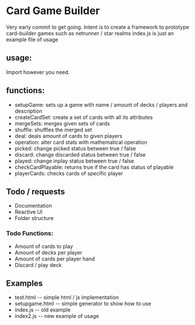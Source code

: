 # Card Game Builder
Very early commit to get going.
Intent is to create a framework to prototype card-builder games such as netrunner / star realms
index.js is just an example file of usage

## usage:
Import however you need.

## functions:
* setupGame: sets up a game with name / amount of decks / players and description
* createCardSet: create a set of cards with all its attributes
* mergeSets: merges given sets of cards
* shuffle: shuffles the merged set
* deal: deals amount of cards to given players
* operation: alter card stats with mathematical operation
* picked: change picked status between true / false
* discard: change discarded status between true / false
* played: change inplay status between true / false
* checkCardPlayable: returns true if the card has status of playable
* playerCards: checks cards of specific player


## Todo / requests
* Documentation
* Reactive UI
* Folder structure

### Todo Functions:
* Amount of cards to play
* Amount of decks per player
* Amount of cards per player hand
* Discard / play deck

## Examples
* test.html -- simple html / js implementation
* setupgame.html -- simple generator to show how to use
* index.js -- old example
* index2.js -- new example of usage